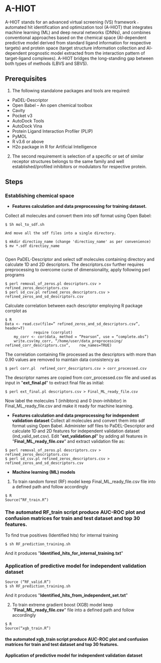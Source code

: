 # A-HIOT
A-HIOT stands for an advanced virtual screening (VS) framework ˗ automated hit
identification and optimization tool (A-HIOT) that integrates machine learning (ML) and
deep neural networks (DNNs), and combines conventional approaches based on the
chemical space (AI-dependent predictive model derived from standard ligand information
for respective targets) and protein space (target structure information collection and AI-
dependent prognostic model extracted from the interaction pattern of target-ligand
complexes). A-HIOT bridges the long-standing gap between both types of methods (LBVS
and SBVS).

## Prerequisites
1. The following standalone packages and tools are required:
- PaDEL-Descriptor
- Open Babel – An open chemical toolbox
- Cavity
- Pocket v3
- AutoDock Tools
- AutoDock Vina
- Protein Ligand Interaction Profiler (PLIP)
- PyMOL
- R v3.6 or above
- H2o package in R for Artificial Intelligence 
 
2. The second requirement is selection of a specific or set of similar receptor structures belongs to the same family and well established/profiled inhibitors or modulators for respective protein.
 
## Steps
### Establishing chemical space
- **Features calculation and data preprocessing for training dataset.**

Collect all molecules and convert them into sdf format using Open Babel:

```
$ Sh mol_to_sdf.sh

And move all the sdf files into a single directory.

$ mkdir directioy_name (change 'directioy_name' as per convenience)
$ mv *.sdf directioy_name
 
```

Open PaDEL-Descriptor and select sdf molecules containing directory and calculate 1D and 2D descriptors. The descriptors.csv further requires preprocessing to overcome curse of dimensionality, apply following perl programs

```
$ perl removal_of_zeros.pl descriptors.csv > refined_zeros_descriptors.csv
$ perl sd_csv.pl refined_zeros_descriptors.csv > refined_zeros_and_sd_descriptors.csv

```
Calculate correlation between each descriptor employing R package corrplot as
```
$ R
Data <- read.csv(file=” refined_zeros_and_sd_descriptors.csv”, header=T) 
             require (corrplot)
	my_corr <- cor(data, method = “Pearson”, use = “complete.obs”)
	write.csv(my_corr, “/home/user/data_preprocessing/ refined_corr_descriptors.csv”,    row_names=TRUE)

```
The correlation containing file processed as the descriptors with more than 0.90 values are removed to maintain data consistency as

```
$ perl corr.pl  refined_corr_descriptors.csv > corr_processed.csv
```
The descriptor names are copied from corr_processed.csv file and used as input in "**ext_final.pl**" to extract final file as initial:
```
$ perl ext_final.pl descriptors.csv > Final_ML_ready_file.csv
```
Now label the molecules 1 (inhibtors) and 0 (non-inhibitor) in Final_ML_ready_file.csv and make it ready for machine learning.

- **Features calculation and data preprocessing for independent validation dataset**
Collect all molecules and convert them into sdf format using Open Babel.
Administer sdf files to PaDEL-Descriptor and calculate 1D and 2D features for independent validation dataset (ind_valid_set.csv). 
Edit "**ext_validation.pl**" by adding all features in "**Final_ML_ready_file.csv**" and extract validation file as:
```
$ perl removal_of_zeros.pl descriptors.csv > refined_zeros_descriptors.csv
$ perl sd_csv.pl refined_zeros_descriptors.csv > refined_zeros_and_sd_descriptors.csv
```
- **Machine learning (ML) models**

1. To train random forest (RF) model keep Final_ML_ready_file.csv file into a defined path and follow accordingly

```
$ R
Source(“RF_train.R”)
```
### The automated RF_train script produce AUC-ROC plot and confusion matrices for train and test dataset and top 30 features.
To find true positives (Identified hits) for internal training
```
$ sh RF_prediction_training.sh
```
And it produces "**Identified_hits_for_internal_training.txt**"
### Application of predictive model for independent validation dataset
```
Source (“RF_valid.R”)
$ sh RF_prediction_training.sh
```
And it produces "**Identified_hits_from_independent_set.txt**"

2. To train extreme gradient boost (XGB) model keep "**Final_ML_ready_file.csv**"  file into a defined path and follow accordingly
```
$ R
Source(“xgb_train.R”) 
```
#### the automated xgb_train script produce AUC-ROC plot and confusion matrices for train and test dataset and top 30 features.
#### Application of predictive model for independent validation dataset 




